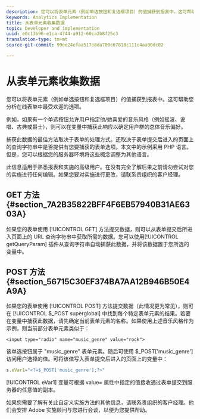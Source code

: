 ```yaml
---
description: 您可以将表单元素（例如单选按钮和复选框项目）的值捕获到报表中。这可帮助您分析在线表单中最受欢迎的选项。
keywords: Analytics Implementation
title: 从表单元素收集数据
topic: Developer and implementation
uuid: e0c13b96-e1ca-4744-a912-60ca2b8f25c3
translation-type: tm+mt
source-git-commit: 99ee24efaa517e8da700c67818c111c4aa90dc02

---
```



# 从表单元素收集数据

您可以将表单元素（例如单选按钮和复选框项目）的值捕获到报表中。这可帮助您分析在线表单中最受欢迎的选项。

例如，如果有一个单选按钮允许用户指定他/她喜爱的音乐风格（例如摇滚、说唱、古典或爵士），则可以在变量中捕获此响应以确定用户群的总体音乐偏好。

捕获此数据的最佳方法取决于表单的处理方式。还取决于表单提交后进入的页面上的查询字符串中是否提供有您要捕获的表单选项。本文中的示例采用 PHP 语言。但是，您可以根据您的服务器环境将这些概念调整为其他语言。

此信息适用于熟悉报表和实施的高级用户。在没有完全了解后果之前请勿尝试对您的实施进行任何编辑。如果您要对实施进行更改，请联系贵组织的客户经理。

## GET 方法 {#section_7A2B35822BFF4F6EB57940B31AE6303A}

如果您的表单使用 [!UICONTROL GET] 方法提交数据，则可以从表单提交后所进入页面上的 URL 查询字符串中获取所需的数据。您可以使用[!UICONTROL getQueryParam] 插件从查询字符串自动捕获此数据，并将该数据置于您所选的变量中。

## POST 方法 {#section_56715C30EF374BA7AA12B946B50E4A9A}

如果您的表单使用 [!UICONTROL POST] 方法提交数据（此情况更为常见），则可在 [!UICONTROL $_POST superglobal] 中找到每个特定表单元素的结果。若要在变量中捕获此数据，请先确定当前表单元素的名称。如果使用上述音乐风格作为示例，则当前部分表单元素类似于：

```
<input type="radio" name="music_genre" value="rock">
```

该单选按钮属于 "music_genre" 表单元素。随后可使用 $_POST['music_genre'] 访问用户选择的值。可将该值写入表单提交后进入的页面上的变量中：

```js
s.eVar1="<?=$_POST['music_genre'];?>"
```

[!UICONTROL eVar1] 变量可根据 value= 属性中指定的值接收通过表单提交到服务器的任意值的副本。

如果您需要了解有关此自定义实施方法的其他信息，请联系贵组织的客户经理。他们会安排 Adobe 实施顾问与您进行会谈，以便为您提供帮助。

